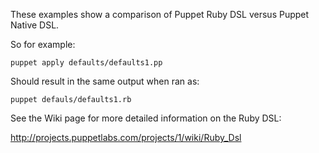 These examples show a comparison of Puppet Ruby DSL versus Puppet Native DSL.

So for example:

    puppet apply defaults/defaults1.pp

Should result in the same output when ran as:

    puppet defauls/defaults1.rb

See the Wiki page for more detailed information on the Ruby DSL:

<http://projects.puppetlabs.com/projects/1/wiki/Ruby_Dsl>

